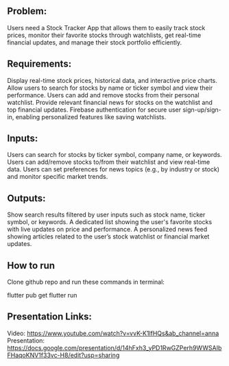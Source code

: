 ## Problem:
Users need a Stock Tracker App that allows them to easily track stock prices, monitor their favorite stocks through watchlists, get real-time financial updates, and manage their stock portfolio efficiently.

## Requirements:
Display real-time stock prices, historical data, and interactive price charts.
Allow users to search for stocks by name or ticker symbol and view their performance.
Users can add and remove stocks from their personal watchlist.
Provide relevant financial news for stocks on the watchlist and top financial updates.
Firebase authentication for secure user sign-up/sign-in, enabling personalized features like saving watchlists.

## Inputs:
Users can search for stocks by ticker symbol, company name, or keywords.
Users can add/remove stocks to/from their watchlist and view real-time data.
Users can set preferences for news topics (e.g., by industry or stock) and monitor specific market trends.

## Outputs:
Show search results filtered by user inputs such as stock name, ticker symbol, or keywords.
A dedicated list showing the user's favorite stocks with live updates on price and performance.
A personalized news feed showing articles related to the user’s stock watchlist or financial market updates.

## How to run
Clone github repo and run these commands in terminal:

flutter pub get
flutter run

## Presentation Links:
Video: https://www.youtube.com/watch?v=vvK-K1lfHQs&ab_channel=anna 
Presentation: https://docs.google.com/presentation/d/14hFxh3_yPD1RwGZPerh9WWSAIbFHaqoKNV1f33vc-H8/edit?usp=sharing 
